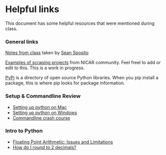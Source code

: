 # Helpful links

This document has some helpful resources that were mentioned during class.

### General links

[Notes from class](https://docs.google.com/document/d/1VvwGSCXynKJuq0-ATOITo9doUPPoX5WARS3I71o6glE/edit) taken by [Sean Sposito](https://twitter.com/seansposito)

[Examples of scraping projects](https://docs.google.com/spreadsheet/ccc?key=0AnUC82F2CpjJdFJoOGh4VHpiVFZsbkdQbXkxa0VTVXc&usp=sharing) from NICAR community.
Feel freel to add or edit to this. This is a work in progress.

[PyPi](https://pypi.python.org/pypi) is a directory of open source Python libraries. When you pip install a package, this is where pip looks for package information.

### Setup & Commandline Review
* [Setting up python on Mac](http://docs.python-guide.org/en/latest/starting/install/osx/)
* [Setting up python on Windows](http://docs.python-guide.org/en/latest/starting/install/win/)
* [Commandline crash course](http://cli.learncodethehardway.org/book/)

### Intro to Python
* [Floating Point Arithmetic: Issues and Limitations](http://docs.python.org/2/tutorial/floatingpoint.html#tut-fp-issues)
* [How do I round to 2 decimals?](https://gist.github.com/jackiekazil/6201722)